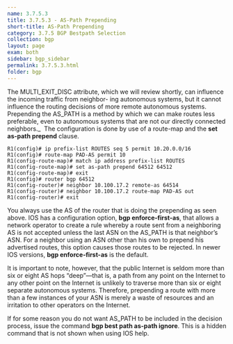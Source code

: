 ```yaml
---
name: 3.7.5.3
title: 3.7.5.3 - AS-Path Prepending
short-title: AS-Path Prepending
category: 3.7.5 BGP Bestpath Selection
collection: bgp
layout: page
exam: both
sidebar: bgp_sidebar
permalink: 3.7.5.3.html
folder: bgp
---
```

The MULTI_EXIT_DISC attribute, which we will review shortly, can influence the incoming traffic from neighbor- ing autonomous systems, but it cannot influence the routing decisions of more remote autonomous systems. Prepending the AS_PATH is a method by which we can make routes less preferable, even to autonomous systems that are not our directly connected neighbors._ 
The configuration is done by use of a route-map and the **set as-path prepend** clause.
```
R1(config)# ip prefix-list ROUTES seq 5 permit 10.20.0.0/16
R1(config)# route-map PAD-AS permit 10
R1(config-route-map)# match ip address prefix-list ROUTES
R1(config-route-map)# set as-path prepend 64512 64512
R1(config-route-map)# exit
R1(config)# router bgp 64512
R1(config-router)# neighbor 10.100.17.2 remote-as 64514
R1(config-router)# neighbor 10.100.17.2 route-map PAD-AS out
R1(config-router)# exit
```
You always use the AS of the router that is doing the prepending as seen above. IOS has a configuration option, **bgp enforce-first-as**, that allows a network operator to create a rule whereby a route sent from a neighboring AS is not accepted unless the last ASN on the AS_PATH is that neighbor’s ASN. For a neighbor using an ASN other than his own to prepend his advertised routes, this option causes those routes to be rejected. In newer IOS versions, **bgp enforce-first-as** is the default.

 It is important to note, however, that the public Internet is seldom more than six or eight AS hops “deep”—that is, a path from any point on the Internet to any other point on the Internet is unlikely to traverse more than six or eight separate autonomous systems. Therefore, prepending a route with more than a few instances of your ASN is merely a waste of resources and an irritation to other operators on the Internet.

If for some reason you do not want AS_PATH to be included in the decision process, issue the command **bgp best path as-path ignore**. This is a hidden command that is not shown when using IOS help.
